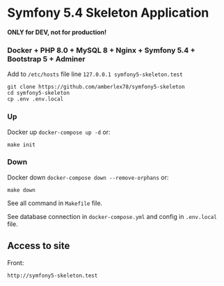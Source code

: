 # Symfony 5.4 Skeleton Application

**ONLY for DEV, not for production!**

### Docker + PHP 8.0 + MySQL 8 + Nginx + Symfony 5.4 + Bootstrap 5 + Adminer

Add to `/etc/hosts` file line `127.0.0.1 symfony5-skeleton.test`

```
git clone https://github.com/amberlex78/symfony5-skeleton
cd symfony5-skeleton
cp .env .env.local
```

### Up
Docker up `docker-compose up -d` or:
```
make init
```

### Down
Docker down `docker-compose down --remove-orphans` or:
```
make down
```
See all command in `Makefile` file.

See database connection in `docker-compose.yml` and config in `.env.local` file.

## Access to site

Front:
```
http://symfony5-skeleton.test
```
